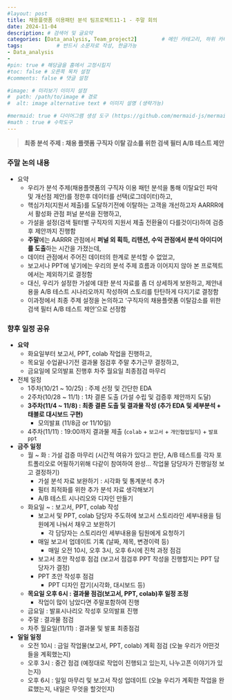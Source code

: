 ```yaml
---
#layout: post
title: 채용플랫폼 이용패턴 분석 팀프로젝트11-1 - 주말 회의
date: 2024-11-04
description: # 검색어 및 글요약
categories: [Data_analysis, Team_project2]        # 메인 카테고리, 하위 카테고리(생략가능)
tags:           # 반드시 소문자로 작성, 한글가능
- Data_analysis
- 
#pin: true # 해당글을 홈에서 고정시킬지
#toc: false # 오른쪽 목차 설정
#comments: false # 댓글 설정

#image: # 미리보기 이미지 설정
#  path: /path/to/image # 경로
#  alt: image alternative text # 이미지 설명 (생략가능)

#mermaid: true # 다이어그램 생성 도구 (https://github.com/mermaid-js/mermaid)
#math : true # 수학도구
---
```


> **최종 분석 주제 : 채용 플랫폼 구직자 이탈 감소를 위한 검색 필터 A/B 테스트 제안**  

### 주말 논의 내용

- 요약
    - 우리가 분석 주제(채용플랫폼의 구직자 이용 패턴 분석을 통해 이탈요인 파악 및 개선점 제안)를 정한후 데이터를 선택(로그데이터)하고,
    - 핵심가치(지원서 제출)를 도달하기전에 이탈하는 고객을 개선하고자 AARRR에서 활성화 관점 퍼널 분석을 진행하고,
    - 가설을 설정(검색 필터별 구직자의 지원서 제출 전환율이 다를것이다)하여 검증후 제안까지 진행함
    - **주말**에는 AARRR 관점에서 **퍼널 외 획득, 리텐션, 수익 관점에서 분석 아이디어를 도출**하는 시간을 가졌는데,
    - 데이터 관점에서 주어진 데이터의 한계로 분석할 수 없었고,
    - 보고서나 PPT에 넣기에는 우리의 분석 주제 흐름과 이어지지 않아 본 프로젝트에서는 제외하기로 결정함
    - 대신, 우리가 설정한 가설에 대한 분석 자료를 좀 더 상세하게 보완하고, 제안내용을 A/B 테스트 시나리오까지 작성하여 스토리를 탄탄하게 다지기로 결정함
    - 이과정에서 최종 주제 설정을 논의하고 ‘구직자의 채용플랫폼 이탈감소를 위한 검색 필터 A/B 테스트 제안’으로 선정함

### 향후 일정 공유

- **요약**
    - 화요일부터 보고서, PPT, colab 작업을 진행하고,
    - 목요일 수업끝나기전 결과물 점검후 주말 추가근무 결정하고,
    - 금요일에 모의발표 진행후 차주 월요일 최종점검 마무리
- 전체 일정
    - 1주차(10/21 ~ 10/25) : 주제 선정 및 간단한 EDA
    - 2주차(10/28 ~ 11/1) : 1차 결론 도출 (가설 수립 및 검증후 제안까지 도달)
    - **3주차(11/4 ~ 11/8) : 최종 결론 도출 및 결과물 작성 (추가 EDA 및 세부분석 + 태블로 대시보드 구현)**
        - 모의발표 (11/8금 or 11/10일)
    - 4주차(11/11) : 19:00까지 결과물 제출 (`colab` + `보고서` + `개인협업일지`) + `발표 ppt`
- **금주 일정**
    - 월 ~ 화 : 가설 검증 마무리 (시간적 여유가 있다고 판단, A/B 테스트를 각자 포트폴리오로 어필하기위해 다같이 참여하여 완성… 작업물 담당자가 진행일정 보고 결정하기)
        - 가설 분석 자료 보완하기 : 시각화 및 통계분석 추가
        - 필터 최적화를 위한 추가 분석 자료 생각해보기
        - A/B 테스트 시나리오와 디자인 만들기
    - 화요일 ~ : 보고서, PPT, colab 작성
        - 보고서 및 PPT, colab 담당자 주도하에 보고서 스토리라인 세부내용을 팀원에게 나눠서 채우고 보완하기
            - 각 담당자는 스토리라인 세부내용을 팀원에게 요청하기
        - 매일 보고서 업데이트 기록 (날짜, 제목, 변경이력 등)
            - 매일 오전 10시, 오후 3시, 오후 6시에 진척 과정 점검
        - 보고서 초안 작성후 점검 (보고서 점검후 PPT 작성을 진행할지는 PPT 담당자가 결정)
        - PPT 초안 작성후 점검
            - PPT 디자인 잡기(시각화, 대시보드 등)
    - **목요일 오후 6시 : 결과물 점검(보고서, PPT, colab)후 일정 조정**
        - 작업이 많이 남았다면 주말포함하여 진행
    - 금요일 : 발표시나리오 작성후 모의발표 진행
    - 주말 : 결과물 점검
    - 차주 월요일(11/11) : 결과물 및 발표 최종점검
- **일일 일정**
    - 오전 10시 : 금일 작업물(보고서, PPT, colab) 계획 점검 (오늘 우리가 어떤것들을 계획했는지)
    - 오후 3시 : 중간 점검 (예정대로 작업이 진행되고 있는지, 나누고픈 이야기가 있는지)
    - 오후 6시 : 일일 마무리 및 보고서 작성 업데이트 (오늘 우리가 계획한 작업을 완료했는지, 내일은 무엇을 할것인지)